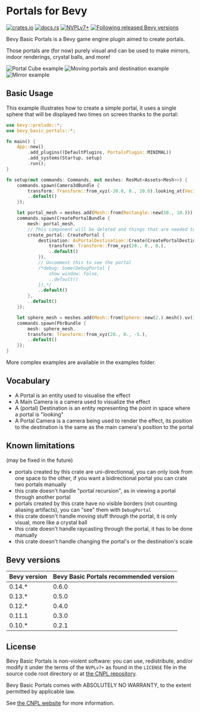 # Portals for Bevy

[![crates.io](https://img.shields.io/crates/v/bevy_basic_portals)](https://crates.io/crates/bevy_basic_portals)
[![docs.rs](https://img.shields.io/docsrs/bevy_basic_portals)](https://docs.rs/bevy_basic_portals/latest/bevy_basic_portals/)
[![NVPLv7+](https://img.shields.io/badge/license-NPLv7+-blue.svg)](https://git.pixie.town/thufie/npl-builder/src/branch/main/nvpl.md)
[![Following released Bevy versions](https://img.shields.io/badge/Bevy%20tracking-released%20version-lightblue)](https://bevyengine.org/learn/quick-start/plugin-development/#main-branch-tracking)

Bevy Basic Portals is a Bevy game engine plugin aimed to create portals.

Those portals are (for now) purely visual and can be used to make mirrors, indoor renderings, crystal balls, and more!

![Portal Cube example](https://github.com/Selene-Amanita/bevy_basic_portal/assets/134181069/9864c08c-7826-4b4a-bea1-082c4434fd74) ![Moving portals and destination example](https://github.com/Selene-Amanita/bevy_basic_portal/assets/134181069/14474b43-c5df-41ca-9d60-cb604fb4997b) ![Mirror example](https://github.com/Selene-Amanita/bevy_basic_portals/assets/134181069/b34e34b7-08ca-483c-8ff7-d31869e1b22d)

## Basic Usage
This example illustrates how to create a simple portal, it uses a single sphere that will be displayed two times on screen thanks to the portal:
```rust
use bevy::prelude::*;
use bevy_basic_portals::*;

fn main() {
    App::new()
        .add_plugins((DefaultPlugins, PortalsPlugin::MINIMAL))
        .add_systems(Startup, setup)
        .run();
}

fn setup(mut commands: Commands, mut meshes: ResMut<Assets<Mesh>>) {
    commands.spawn(Camera3dBundle {
        transform: Transform::from_xyz(-20.0, 0., 20.0).looking_at(Vec3::ZERO, Vec3::Y),
        ..default()
    });

    let portal_mesh = meshes.add(Mesh::from(Rectangle::new(10., 10.)));
    commands.spawn(CreatePortalBundle {
        mesh: portal_mesh,
        // This component will be deleted and things that are needed to create the portal will be created
        create_portal: CreatePortal {
            destination: AsPortalDestination::Create(CreatePortalDestination {
                transform: Transform::from_xyz(20., 0., 0.),
                ..default()
            }),
            // Uncomment this to see the portal
            /*debug: Some(DebugPortal {
                show_window: false,
                ..default()
            }),*/
            ..default()
        },
        ..default()
    });

    let sphere_mesh = meshes.add(Mesh::from(Sphere::new(2.).mesh().uv(32, 18)));
    commands.spawn(PbrBundle {
        mesh: sphere_mesh,
        transform: Transform::from_xyz(20., 0., -5.),
        ..default()
    });
}
```
More complex examples are available in the examples folder.

## Vocabulary
- A Portal is an entity used to visualise the effect
- A Main Camera is a camera used to visualize the effect
- A (portal) Destination is an entity representing the point in space where a portal is "looking"
- A Portal Camera is a camera being used to render the effect, its position to the destination is the same as the main camera's position to the portal

## Known limitations
(may be fixed in the future)
- portals created by this crate are uni-directionnal, you can only look from one space to the other,
if you want a bidirectional portal you can crate two portals manually
- this crate doesn't handle "portal recursion", as in viewing a portal through another portal
- portals created by this crate have no visible borders (not counting aliasing artifacts), you can "see" them with `DebugPortal`
- this crate doesn't handle moving stuff through the portal, it is only visual, more like a crystal ball
- this crate doesn't handle raycasting through the portal, it has to be done manually
- this crate doesn't handle changing the portal's or the destination's scale

## Bevy versions
| Bevy version | Bevy Basic Portals recommended version |
|--------------|----------------------------------------|
| 0.14.*       | 0.6.0                                  |
| 0.13.*       | 0.5.0                                  |
| 0.12.*       | 0.4.0                                  |
| 0.11.1       | 0.3.0                                  |
| 0.10.*       | 0.2.1                                  |

## License

Bevy Basic Portals is non-violent software: you can use, redistribute, and/or modify it under the terms of the `NVPLv7+` as found in the `LICENSE` file in the source code root directory or at [the CNPL repository](https://git.pixie.town/thufie/npl-builder/src/branch/main/nvpl.md).

Bevy Basic Portals comes with ABSOLUTELY NO WARRANTY, to the extent permitted by applicable law.

See [the CNPL website](https://thufie.lain.haus/NPL.html) for more information.